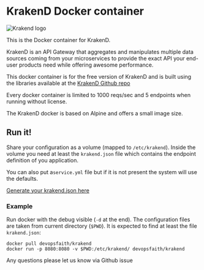 # KrakenD Docker container
![Krakend logo](https://raw.githubusercontent.com/devopsfaith/krakend/master/docs/images/krakend.png)

This is the Docker container for KrakenD.

KrakenD is an API Gateway that aggregates and manipulates multiple data sources coming from your microservices to provide the exact API your end-user products need while offering awesome performance.

This docker container is for the free version of KrakenD and is built using the libraries available at the [KrakenD Github repo](https://github.com/devopsfaith/krakend)

Every docker container is limited to 1000 reqs/sec and 5 endpoints when running
without license.

The KrakenD docker is based on Alpine and offers a small image size.

## Run it!

Share your configuration as a volume (mapped to `/etc/krakend`). Inside the volume you need at least the `krakend.json` file which contains the endpoint definition of you application.

You can also put a`service.yml` file but if it is not present the system will use the defaults.

[Generate your krakend.json here](http://www.krakend.io/designer/)

### Example
Run docker with the debug visible (`-d` at the end). The configuration files are taken from current directory (`$PWD`). It is expected to find at least the file `krakend.json`:

    docker pull devopsfaith/krakend
    docker run -p 8080:8080 -v $PWD:/etc/krakend/ devopsfaith/krakend

Any questions please let us know via Github issue

